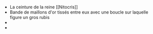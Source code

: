 - La ceinture de la reine [[Nitocris]]
- Bande de maillons d'or tissés entre eux avec une boucle sur laquelle figure un gros rubis
-
-
